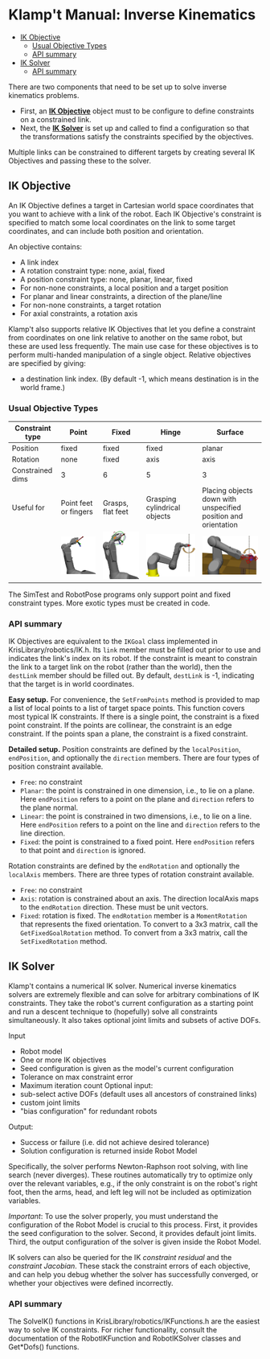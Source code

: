 # Klamp't Manual: Inverse Kinematics 

* [IK Objective](#ik-objective)
    + [Usual Objective Types](#usual-objective-types)
    + [API summary](#api-summary)
* [IK Solver](#ik-solver)
    + [API summary](#api-summary-1)

There are two components that need to be set up to solve inverse kinematics problems. 
- First, an **[IK Objective](#ik-objective)** object must to be configure to define constraints on a constrained link.  
- Next, the **[IK Solver](#ik-solver)** is set up and called to find a configuration so that the transformations satisfy the constraints specified by the objectives. 

Multiple links can be constrained to different targets by creating several IK Objectives and passing these to the solver.

## IK Objective

An IK Objective defines a target in Cartesian world space coordinates that you want to achieve with a link of the robot.
Each IK Objective's constraint is specified to match some local coordinates on the link to some target coordinates, and can include both position and orientation. 

An objective contains:
- A link index
- A rotation constraint type: none, axial, fixed
- A position constraint type: none, planar, linear, fixed
- For non-none constraints, a local position and a target position
- For planar and linear constraints, a direction of the plane/line
- For non-none constraints, a target rotation
- For axial constraints, a rotation axis

Klamp't also supports relative IK Objectives that let you define a constraint from coordinates on one link relative to another on the same robot, but these are used less frequently. The main use case for these objectives is to perform multi-handed manipulation of a single object.  Relative objectives are specified by giving:
- a destination link index.  (By default -1, which means destination is in the world frame.)


### Usual Objective Types

| Constraint type  |  Point | Fixed | Hinge | Surface | 
| -----------------|--------|-------|-------|---------|
| Position         | fixed  | fixed | fixed | planar  |
| Rotation         | none   | fixed | axis  | axis    |
| Constrained dims | 3      | 6     | 5     | 3       |
| Useful for       | Point feet or fingers | Grasps, flat feet | Grasping cylindrical objects | Placing objects down with unspecified position and orientation|
|                  | ![Point](images/ik-point.png)| ![Fixed](images/ik-fixed.png) | ![Hinge](images/ik-hinge.png) | ![Surface](images/ik-surface.png) |

The SimTest and RobotPose programs only support point and fixed constraint types. More exotic types must be created in code.

### API summary

IK Objectives are equivalent to the `IKGoal` class implemented in KrisLibrary/robotics/IK.h.  Its `link` member must be filled out prior to use and indicates the link's index on its robot.  If the constraint is meant to constrain the link to a target link on the robot (rather than the world), then the `destLink` member should be filled out.  By default, `destLink` is  -1, indicating that the target is in world coordinates.

**Easy setup.** For convenience, the `SetFromPoints` method is provided to map a list of local points to a list of target space points. This function covers most typical IK constraints. If there is a single point, the constraint is a fixed point constraint. If the points are collinear, the constraint is an edge constraint. If the points span a plane, the constraint is a fixed constraint.

**Detailed setup.** Position constraints are defined by the `localPosition`, `endPosition`, and optionally the `direction` members. There are four types of position constraint available.

- `Free`: no constraint
- `Planar`: the point is constrained in one dimension, i.e., to lie on a plane. Here `endPosition` refers to a point on the plane and `direction` refers to the plane normal.
- `Linear`: the point is constrained in two dimensions, i.e., to lie on a line. Here `endPosition` refers to a point on the line and `direction` refers to the line direction.
- `Fixed`: the point is constrained to a fixed point. Here `endPosition` refers to that point and `direction` is ignored.

Rotation constraints are defined by the `endRotation` and optionally the `localAxis` members. There are three types of rotation constraint available.

- `Free`: no constraint
- `Axis`: rotation is constrained about an axis. The direction localAxis maps to the `endRotation` direction. These must be unit vectors.
- `Fixed`: rotation is fixed. The `endRotation` member is a `MomentRotation` that represents the fixed orientation. To convert to a 3x3 matrix, call the `GetFixedGoalRotation` method. To convert from a 3x3 matrix, call the `SetFixedRotation` method.



## IK Solver

Klamp't contains a numerical IK solver. Numerical inverse kinematics solvers are extremely flexible and can solve for arbitrary combinations of IK constraints. They take the robot's current configuration as a starting point and run a descent technique to (hopefully) solve all constraints simultaneously. 
It also takes optional joint limits and subsets of active DOFs.

Input
- Robot model
- One or more IK objectives
- Seed configuration is given as the model's current configuration
- Tolerance on max constraint error
- Maximum iteration count
Optional input:
- sub-select active DOFs (default uses all ancestors of constrained links)
- custom joint limits
- "bias configuration" for redundant robots

Output:
- Success or failure (i.e. did not achieve desired tolerance)
- Solution configuration is returned inside Robot Model

Specifically, the solver performs Newton-Raphson root solving, with line search (never diverges).  These routines automatically try to optimize only over the relevant variables, e.g., if the only constraint is on the robot's right foot, then the arms, head, and left leg will not be included as optimization variables.

_Important_: To use the solver properly, you must understand the configuration of the Robot Model is crucial to this process.  First, it provides the seed configuration to the solver.  Second, it provides default joint limits.  Third, the output configuration of the solver is given inside the Robot Model.

IK solvers can also be queried for the IK *constraint residual* and the *constraint Jacobian*.  These stack the constraint errors of each objective, and can help you debug whether the solver has successfully converged, or whether your objectives were defined incorrectly.

### API summary


The SolveIK() functions in KrisLibrary/robotics/IKFunctions.h are the easiest way to solve IK constraints. For richer functionality, consult the documentation of the RobotIKFunction and RobotIKSolver classes and Get\*Dofs() functions.


